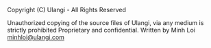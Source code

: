 Copyright (C) Ulangi - All Rights Reserved

Unauthorized copying of the source files of Ulangi, via any medium is strictly prohibited
Proprietary and confidential.
Written by Minh Loi <minhloi@ulangi.com>

